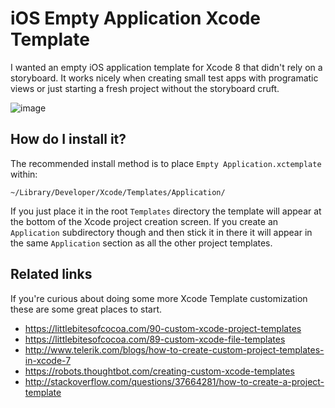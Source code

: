 # iOS Empty Application Xcode Template
I wanted an empty iOS application template for Xcode 8 that didn't rely on a storyboard. It works nicely when creating small test apps with programatic views or just starting a fresh project without the storyboard cruft.

![image](https://cloud.githubusercontent.com/assets/499487/17272907/5a2fbb74-5658-11e6-9ee4-ed1775161158.png)

## How do I install it?
The recommended install method is to place `Empty Application.xctemplate` within:
```
~/Library/Developer/Xcode/Templates/Application/
```
If you just place it in the root `Templates` directory the template will appear at the bottom of the Xcode project creation screen. If you create an `Application` subdirectory though and then stick it in there it will appear in the same `Application` section as all the other project templates.

## Related links
If you're curious about doing some more Xcode Template customization these are some great places to start.
* https://littlebitesofcocoa.com/90-custom-xcode-project-templates
* https://littlebitesofcocoa.com/89-custom-xcode-file-templates
* http://www.telerik.com/blogs/how-to-create-custom-project-templates-in-xcode-7
* https://robots.thoughtbot.com/creating-custom-xcode-templates
* http://stackoverflow.com/questions/37664281/how-to-create-a-project-template
